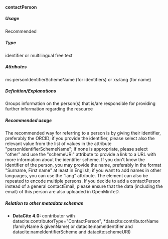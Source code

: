 #### contactPerson
##### Usage
Recommended
##### Type
identifier or multilingual free text
##### Attributes
ms:personIdentifierSchemeName (for identifiers) or xs:lang (for name)
##### Definition/Explanations
 Groups information on the person(s) that is/are responsible for providing further information regarding the resource
##### Recommended usage
The recommended way for referring to a person is by giving their identifier, preferably the ORCID; if you provide the identifier, please select also the relevant value from the list of values in the attribute "personIdentifierSchemeName"; if none is appropriate, please select "other" and use the "schemeURI" attribute to provide a link to a URL with more information about the identifier scheme. 
If you don't know the identifier of the person, you may provide the name, preferably in the format "Surname, First name" at least in English; if you want to add names in other languages, you can use the “lang” attribute. 
The element can also be repeated to encode multiple persons. 
If you decide to add a contactPerson instead of a general contactEmail, please ensure that the data (including the email) of this person are also uploaded in OpenMinTeD.
##### Relation to other metadata schemas
* **DataCite 4.0:** contributor with datacite:contributorType="ContactPerson", *datacite:contributorName (familyName & givenName) or datacite:nameIdentifier and datacite:nameIdentifierScheme and datacite:schemeURI)
